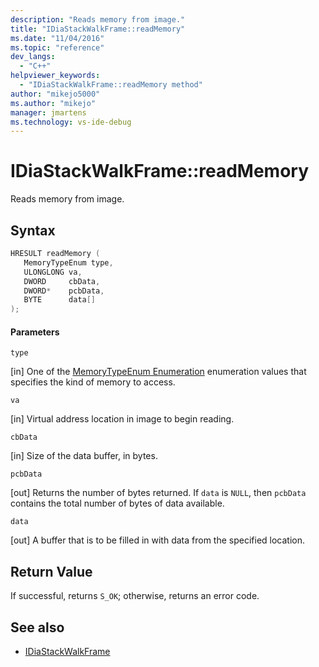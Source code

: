 ```yaml
---
description: "Reads memory from image."
title: "IDiaStackWalkFrame::readMemory"
ms.date: "11/04/2016"
ms.topic: "reference"
dev_langs:
  - "C++"
helpviewer_keywords:
  - "IDiaStackWalkFrame::readMemory method"
author: "mikejo5000"
ms.author: "mikejo"
manager: jmartens
ms.technology: vs-ide-debug
---
```

# IDiaStackWalkFrame::readMemory

Reads memory from image.

## Syntax

```C++
HRESULT readMemory ( 
   MemoryTypeEnum type,
   ULONGLONG va,
   DWORD     cbData,
   DWORD*    pcbData,
   BYTE      data[]
);
```

#### Parameters
 `type`

[in] One of the [MemoryTypeEnum Enumeration](../../debugger/debug-interface-access/memorytypeenum.md) enumeration values that specifies the kind of memory to access.

 `va`

[in] Virtual address location in image to begin reading.

 `cbData`

[in] Size of the data buffer, in bytes.

 `pcbData`

[out] Returns the number of bytes returned. If `data` is `NULL`, then `pcbData` contains the total number of bytes of data available.

 `data`

[out] A buffer that is to be filled in with data from the specified location.

## Return Value
 If successful, returns `S_OK`; otherwise, returns an error code.

## See also
- [IDiaStackWalkFrame](../../debugger/debug-interface-access/idiastackwalkframe.md)
